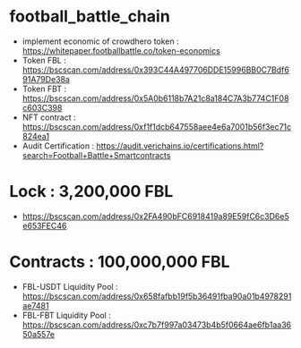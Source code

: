 # football_battle_chain
- implement economic of crowdhero token : https://whitepaper.footballbattle.co/token-economics
- Token FBL : https://bscscan.com/address/0x393C44A497706DDE15996BB0C7Bdf691A79De38a
- Token FBT : https://bscscan.com/address/0x5A0b6118b7A21c8a184C7A3b774C1F08c603C398
- NFT contract        : https://bscscan.com/address/0xf1f1dcb647558aee4e6a7001b56f3ec71c824ea1 
- Audit Certification : https://audit.verichains.io/certifications.html?search=Football+Battle+Smartcontracts
# Lock      : 3,200,000 FBL
- https://bscscan.com/address/0x2FA490bFC6918419a89E59fC6c3D6e5e653FEC46
# Contracts : 100,000,000 FBL
- FBL-USDT Liquidity Pool : https://bscscan.com/address/0x658fafbb19f5b36491fba90a01b4978291ae7481
- FBL-FBT  Liquidity Pool : https://bscscan.com/address/0xc7b7f997a03473b4b5f0664ae6fb1aa3650a557e
